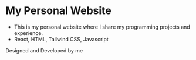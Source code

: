 # My Personal Website

- This is my personal website where I share my programming projects and experience. 
- React, HTML, Tailwind CSS, Javascript


Designed and Developed by me



